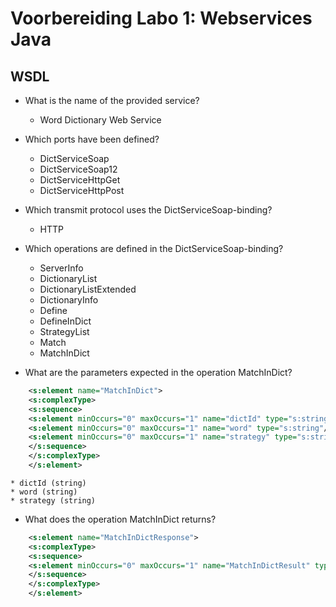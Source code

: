 # Voorbereiding Labo 1: Webservices Java

## WSDL

- What is the name of the provided service?

	* Word Dictionary Web Service

- Which ports have been defined?

	* DictServiceSoap
	* DictServiceSoap12
	* DictServiceHttpGet
	* DictServiceHttpPost

- Which transmit protocol uses the DictServiceSoap-binding?

	* HTTP

- Which operations are defined in the DictServiceSoap-binding?

	* ServerInfo
	* DictionaryList
	* DictionaryListExtended
	* DictionaryInfo
	* Define
	* DefineInDict
	* StrategyList
	* Match
	* MatchInDict

- What are the parameters expected in the operation MatchInDict?

```xml
	<s:element name="MatchInDict">
	<s:complexType>
	<s:sequence>
	<s:element minOccurs="0" maxOccurs="1" name="dictId" type="s:string"/>
	<s:element minOccurs="0" maxOccurs="1" name="word" type="s:string"/>
	<s:element minOccurs="0" maxOccurs="1" name="strategy" type="s:string"/>
	</s:sequence>
	</s:complexType>
	</s:element>
```

	* dictId (string)
	* word (string)
	* strategy (string)

- What does the operation MatchInDict returns?


```xml
	<s:element name="MatchInDictResponse">
	<s:complexType>
	<s:sequence>
	<s:element minOccurs="0" maxOccurs="1" name="MatchInDictResult" type="tns:ArrayOfDictionaryWord"/>
	</s:sequence>
	</s:complexType>
	</s:element>
```

